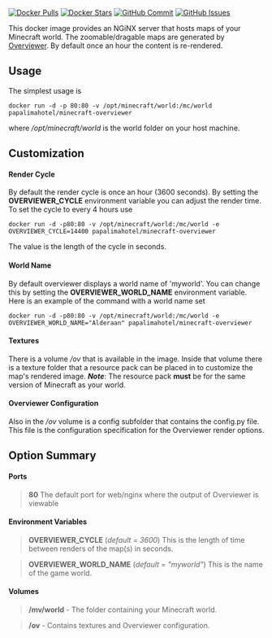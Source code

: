 [![Docker Pulls](https://img.shields.io/docker/pulls/papalimahotel/minecraft-overviewer.svg)](https://hub.docker.com/r/papalimahotel/minecraft-overviewer/)
[![Docker Stars](https://img.shields.io/docker/stars/papalimahotel/minecraft-overviewer.svg?maxAge=2592000)](https://hub.docker.com/r/papalimahotel/minecraft-overviewer/)
[![GitHub Commit](https://img.shields.io/github/last-commit/papalimahotel/minecraft-overviewer-docker.svg)](https://github.com/papalimahotel/minecraft-overviewer-docker/)
[![GitHub Issues](https://img.shields.io/github/issues-raw/papalimahotel/minecraft-overviewer-docker.svg)](https://github.com/papalimahotel/minecraft-overviewer-docker/issues)

This docker image provides an NGiNX server that hosts maps of your Minecraft world.  The zoomable/dragable maps are generated by [Overviewer](https://overviewer.org/).  By default once an hour the content is re-rendered.

## Usage
The simplest usage is

	docker run -d -p 80:80 -v /opt/minecraft/world:/mc/world papalimahotel/minecraft-overviewer

where _/opt/minecraft/world_ is the world folder on your host machine.

## Customization

#### Render Cycle
By default the render cycle is once an hour (3600 seconds).  By setting the **OVERVIEWER_CYCLE** environment variable you can adjust the render time.  To set the cycle to every 4 hours use

	docker run -d -p80:80 -v /opt/minecraft/world:/mc/world -e OVERVIEWER_CYCLE=14400 papalimahotel/minecraft-overviewer

The value is the length of the cycle in seconds.

#### World Name
By default overviewer displays a world name of 'myworld'.  You can change this by setting the **OVERVIEWER_WORLD_NAME** environment variable.  Here is an example of the command with a world name set

	docker run -d -p80:80 -v /opt/minecraft/world:/mc/world -e OVERVIEWER_WORLD_NAME="Alderaan" papalimahotel/minecraft-overviewer

#### Textures
There is a volume _/ov_ that is available in the image. Inside that volume there is a texture folder that a resource pack can be placed in to customize the map's rendered image.  ***Note***: The resource pack __**must**__ be for the same version of Minecraft as your world.

#### Overviewer Configuration
Also in the _/ov_ volume is a config subfolder that contains the config.py file.  This file is the configuration specification for the Overviewer render options.  


## Option Summary

#### Ports
>**80**  The default port for web/nginx where the output of Overviewer is viewable

#### Environment Variables
>**OVERVIEWER_CYCLE** (_default = 3600_) This is the length of time between renders of the map(s) in seconds.

>**OVERVIEWER_WORLD_NAME**  (_default = "myworld"_)  This is the name of the game world.

#### Volumes
>**/mv/world** - The folder containing your Minecraft world.

>**/ov** - Contains textures and Overviewer configuration.
